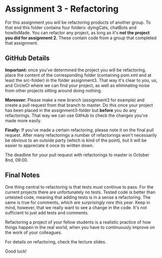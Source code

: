 # Assignment 3 - Refactoring

For this assignment you will be refactoring products of another group. To that
end this folder contains four folders: dyingCats, chatBots and howItsMade. You can refactor any project, as long as it's 
**not the project you did for assignment 2.**
These contain code from a group that completed that 
assignment.

## GitHub Details

**Important:** once you've determined the project you will be refactoring, place
the content of the corresponding folder (containing pom.xml and at least the
src-folder) in the folder assignment3. That way it's clear to you, us, and
CircleCI where we can find your project, as well as eliminating noise from other
projects sitting around doing nothing.

**Moreover:** Please make a new branch (assignment3 for example) and create a
pull request from that branch to master. Do this once your project has been 
placed in the assignment3-folder but **before** you do any refactorings.
That way we can use GitHub to check the changes you've made more easily.

**Finally:** If you've made a certain refactoring, please note it on the final
pull request. After many refactorings a number of refactorings won't necessarily
be obvious to an outside party (which is kind of the point), but it will be
easier to appreciate it once its written down.

The deadline for your pull request with refactorings to master is 
October 8nd, 09:00.

## Final Notes

One thing central to refactoring is that tests must continue to pass. For the
current projects there are unfortunately no tests. Tested code is better than
untested code, meaning that adding tests is in a sense a refactoring. The same
is true for comments, _which are surprisingly rare this year_.
Keep in mind, however, that we really want to see a change in the code. It's not
sufficient to just add tests and comments.

Refactoring a project of your fellow students is a realistic practice of how things happen in the real world, when you have to continuously improve on the work of your colleagues. 

For details on refactoring, check the lecture slides.

Good luck!

